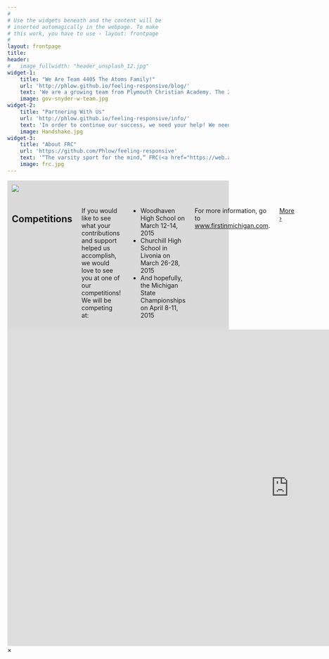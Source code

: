 ```yaml
---
#
# Use the widgets beneath and the content will be
# inserted automagically in the webpage. To make
# this work, you have to use › layout: frontpage
#
layout: frontpage
title: 
header:
#   image_fullwidth: "header_unsplash_12.jpg"
widget-1:
    title: "We Are Team 4405 The Atoms Family!"
    url: 'http://phlow.github.io/feeling-responsive/blog/'
    text: 'We are a growing team from Plymouth Christian Academy. The 2014 Season will be our third of competition. This year we are looking forward to making it to the State Championship. Read more about us at our about page.'
    image: gov-snyder-w-team.jpg
widget-2:
    title: "Partnering With Us"
    url: 'http://phlow.github.io/feeling-responsive/info/'
    text: 'In order to continue our success, we need your help! We need partners in our community to help us to succeed for the 2014 season. If you could help us out, head over to our contact page or oursponsorship page and about learn the different ways you can help.'
    image: Handshake.jpg
widget-3:
    title: "About FRC"
    url: 'https://github.com/Phlow/feeling-responsive'
    text: '“The varsity sport for the mind,” FRC(<a href="https://web.archive.org/web/20141218064955/http://www.usfirst.org/roboticsprograms/frc">FIRST Robotics Challenge</a>) combines the excitement of sports with the rigor of science and technology. Students are challenged with limited time and resources to create a robot that can perform specific tasks. Learn more at the <a href="https://web.archive.org/web/20141218064955/http://www.usfirst.org/roboticsprograms/frc">FRC webpage</a>.'
    image: frc.jpg
---
```

<div class="row medium-uncollapse large-collapse" style="background-color: #dbdada;">
    <div class="small-6 columns" style="padding:10px;">
        <a href="{{ site.urlimg }}competitions.jpg"><img  data-caption="" class="th" src="{{ site.urlimg }}competitions.jpg"></a>
    </div>
    <div class="small-6 columns" style="padding:10px;">
        <h2>Competitions</h2>
		<p>If you would like to see what your contributions and support helped us accomplish, we 			would love to see you at one of our competitions! We will be competing at:</p>
		<ul>
			<li>Woodhaven High School on March 12-14, 2015</li>
			<li>Churchill High School in Livonia on March 26-28, 2015</li>
			<li>And hopefully, the Michigan State Championships on April 8-11, 2015</li>
		</ul>
		<p>For more information, go to <a href="http://www.firstinmichigan.com/">www.firstinmichigan.com</a>.</p>
		<p> <a class="button tiny radius" href="http://phlow.github.io/feeling-responsive/blog/">More ›</a></p>
    </div>
</div>


<div id="videoModal" class="reveal-modal large" data-reveal="">
  <div class="flex-video widescreen vimeo" style="display: block;">
    <iframe width="1280" height="720" src="https://www.youtube.com/embed/3b5zCFSmVvU" frameborder="0" allowfullscreen></iframe>
  </div>
  <a class="close-reveal-modal">&#215;</a>
</div>